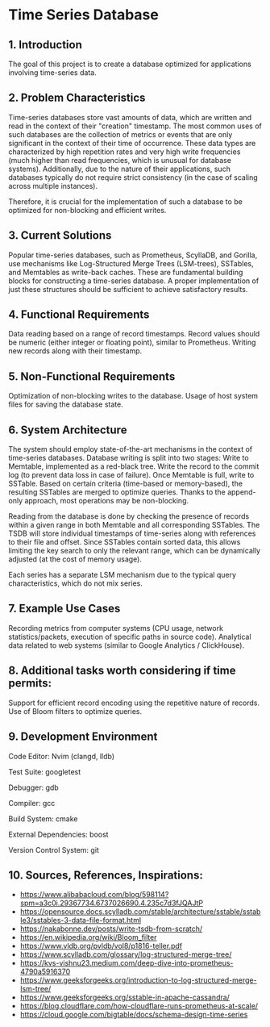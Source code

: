 # Time Series Database
## 1. Introduction

The goal of this project is to create a database optimized for applications involving time-series data.
## 2. Problem Characteristics

Time-series databases store vast amounts of data, which are written and read in the context of their "creation" timestamp. The most common uses of such databases are the collection of metrics or events that are only significant in the context of their time of occurrence. These data types are characterized by high repetition rates and very high write frequencies (much higher than read frequencies, which is unusual for database systems). Additionally, due to the nature of their applications, such databases typically do not require strict consistency (in the case of scaling across multiple instances).

Therefore, it is crucial for the implementation of such a database to be optimized for non-blocking and efficient writes.

## 3. Current Solutions

Popular time-series databases, such as Prometheus, ScyllaDB, and Gorilla, use mechanisms like Log-Structured Merge Trees (LSM-trees), SSTables, and Memtables as write-back caches. These are fundamental building blocks for constructing a time-series database. A proper implementation of just these structures should be sufficient to achieve satisfactory results.

## 4. Functional Requirements

Data reading based on a range of record timestamps.
Record values should be numeric (either integer or floating point), similar to Prometheus.
Writing new records along with their timestamp.

## 5. Non-Functional Requirements

Optimization of non-blocking writes to the database.
Usage of host system files for saving the database state.

## 6. System Architecture

The system should employ state-of-the-art mechanisms in the context of time-series databases.
Database writing is split into two stages:
Write to Memtable, implemented as a red-black tree.
Write the record to the commit log (to prevent data loss in case of failure).
Once Memtable is full, write to SSTable.
Based on certain criteria (time-based or memory-based), the resulting SSTables are merged to optimize queries. Thanks to the append-only approach, most operations may be non-blocking.

Reading from the database is done by checking the presence of records within a given range in both Memtable and all corresponding SSTables. The TSDB will store individual timestamps of time-series along with references to their file and offset. Since SSTables contain sorted data, this allows limiting the key search to only the relevant range, which can be dynamically adjusted (at the cost of memory usage).

Each series has a separate LSM mechanism due to the typical query characteristics, which do not mix series.

## 7. Example Use Cases

Recording metrics from computer systems (CPU usage, network statistics/packets, execution of specific paths in source code).
Analytical data related to web systems (similar to Google Analytics / ClickHouse).

## 8. Additional tasks worth considering if time permits:

Support for efficient record encoding using the repetitive nature of records.
Use of Bloom filters to optimize queries.

## 9. Development Environment

Code Editor: Nvim (clangd, lldb) 

Test Suite: googletest

Debugger: gdb

Compiler: gcc

Build System: cmake

External Dependencies: boost

Version Control System: git

## 10. Sources, References, Inspirations:

- https://www.alibabacloud.com/blog/598114?spm=a3c0i.29367734.6737026690.4.235c7d3fJQAJtP
- https://opensource.docs.scylladb.com/stable/architecture/sstable/sstable3/sstables-3-data-file-format.html
- https://nakabonne.dev/posts/write-tsdb-from-scratch/
- https://en.wikipedia.org/wiki/Bloom_filter
- https://www.vldb.org/pvldb/vol8/p1816-teller.pdf
- https://www.scylladb.com/glossary/log-structured-merge-tree/
- https://kvs-vishnu23.medium.com/deep-dive-into-prometheus-4790a5916370
- https://www.geeksforgeeks.org/introduction-to-log-structured-merge-lsm-tree/
- https://www.geeksforgeeks.org/sstable-in-apache-cassandra/
- https://blog.cloudflare.com/how-cloudflare-runs-prometheus-at-scale/
- https://cloud.google.com/bigtable/docs/schema-design-time-series

